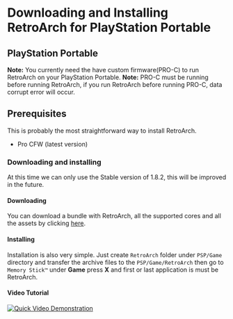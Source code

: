 # Downloading and Installing RetroArch for PlayStation Portable

## PlayStation Portable

**Note:** You currently need the have custom firmware(PRO-C) to run RetroArch on your PlayStation Portable.
**Note:** PRO-C must be running before running RetroArch, if you run RetroArch before running PRO-C, data corrupt error will occur.

## Prerequisites

This is probably the most straightforward way to install RetroArch.

- Pro CFW (latest version)

### Downloading and installing

At this time we can only use the Stable version of 1.8.2, this will be improved in the future.

#### Downloading

You can download a bundle with RetroArch, all the supported cores and all the assets by clicking [here](https://buildbot.libretro.com/stable/1.8.2/playstation/psp/RetroArch.7z). 

#### Installing

Installation is also very simple. Just create `RetroArch` folder under `PSP/Game` directory and transfer the archive files to the `PSP/Game/RetroArch` then go to `Memory Stick™` under **Game** press **X** and first or last application is must be RetroArch.

#### Video Tutorial

[![Quick Video Demonstration](http://img.youtube.com/vi/VXY7HjvMfnU/0.jpg)](http://www.youtube.com/watch?v=VXY7HjvMfnU)